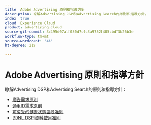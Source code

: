 ```yaml
---
title: Adobe Advertising 原則和指導方針
description: 瞭解Advertising DSP和Advertising Search的原則和指導方針。
index: true
cloud: Experience Cloud
product: advertising cloud
source-git-commit: 3d495d07a1f030d7c0c3a9752f405cbd73b26b3e
workflow-type: tm+mt
source-wordcount: '46'
ht-degree: 21%

---
```


# Adobe Advertising 原則和指導方針

瞭解Advertising DSP和Advertising Search的原則和指導方針：

+ [廣告需求原則](/help/policies/ad-requirements-policy.md)
+ [通用ID需求原則](/help/policies/universal-id-policy.md)
+ [可接受的健康狀態區段准則](/help/policies/health-segment-guidelines.md)
+ [[!DNL DSP]資料使用准則](/help/policies/data-usage-guidelines.md)

